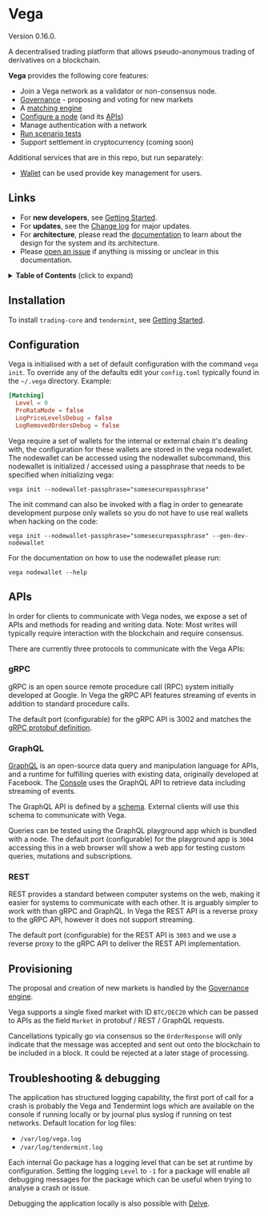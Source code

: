 # Vega

Version 0.16.0.

A decentralised trading platform that allows pseudo-anonymous trading of derivatives on a blockchain.

**Vega** provides the following core features:

- Join a Vega network as a validator or non-consensus node.
- [Governance](./governance/README.md) - proposing and voting for new markets
- A [matching engine](./matching/README.md)
- [Configure a node](#configuration) (and its [APIs](#apis))
- Manage authentication with a network
- [Run scenario tests](./integration/README.md)
- Support settlement in cryptocurrency (coming soon)

Additional services that are in this repo, but run separately:
- [Wallet](./wallet/README.md) can be used provide key management for users.

## Links

- For **new developers**, see [Getting Started](GETTING_STARTED.md).
- For **updates**, see the [Change log](CHANGELOG.md) for major updates.
- For **architecture**, please read the [documentation](docs/index.md) to learn about the design for the system and its architecture.
- Please [open an issue](https://github.com/vegaprotocol/vega/issues/new) if anything is missing or unclear in this documentation.

<details>
  <summary><strong>Table of Contents</strong> (click to expand)</summary>

<!-- toc -->

- [Installation](#installation)
- [Configuration](#configuration)
- [APIs](#apis)
- [Provisioning](#provisioning)
- [Benchmarks](#benchmarks)
- [Troubleshooting & debugging](#troubleshooting--debugging)

<!-- tocstop -->

</details>

## Installation

To install `trading-core` and `tendermint`, see [Getting Started](GETTING_STARTED.md).

## Configuration

Vega is initialised with a set of default configuration with the command `vega init`. To override any of the defaults edit your `config.toml` typically found in the `~/.vega` directory. Example:

```toml
[Matching]
  Level = 0
  ProRataMode = false
  LogPriceLevelsDebug = false
  LogRemovedOrdersDebug = false
```

Vega require a set of wallets for the internal or external chain it's dealing with, the configuration for these wallets are stored in the vega nodewallet.
The nodewallet can be accessed using the nodewallet subcommand, this nodewallet is initialized / accessed using a passphrase that needs to be specified when initializing vega:
```shell
vega init --nodewallet-passphrase="somesecurepassphrase"
```

The init command can also be invoked with a flag in order to genearate development purpose only wallets so you do not have to use real wallets when hacking on the code:
```
vega init --nodewallet-passphrase="somesecurepassphrase" --gen-dev-nodewallet
```

For the documentation on how to use the nodewallet please run:
```
vega nodewallet --help
```


## APIs

In order for clients to communicate with Vega nodes, we expose a set of APIs and methods for reading and writing data. Note: Most writes will typically require interaction with the blockchain and require consensus.

There are currently three protocols to communicate with the Vega APIs:

### gRPC

gRPC is an open source remote procedure call (RPC) system initially developed at Google. In Vega the gRPC API features streaming of events in addition to standard procedure calls.

The default port (configurable) for the gRPC API is 3002 and matches the [gRPC protobuf definition](proto/api/trading.proto).

### GraphQL

[GraphQL](https://graphql.org/) is an open-source data query and manipulation language for APIs, and a runtime for fulfilling queries with existing data, originally developed at Facebook. The [Console](https://github.com/vegaprotocol/console) uses the GraphQL API to retrieve data including streaming of events.

The GraphQL API is defined by a [schema](gateway/graphql/schema.graphql). External clients will use this schema to communicate with Vega.

Queries can be tested using the GraphQL playground app which is bundled with a node. The default port (configurable) for the playground app is `3004` accessing this in a web browser will show a web app for testing custom queries, mutations and subscriptions.

### REST

REST provides a standard between computer systems on the web, making it easier for systems to communicate with each other. It is arguably simpler to work with than gRPC and GraphQL. In Vega the REST API is a reverse proxy to the gRPC API, however it does not support streaming.

The default port (configurable) for the REST API is `3003` and we use a reverse proxy to the gRPC API to deliver the REST API implementation.

## Provisioning

The proposal and creation of new markets is handled by the [Governance engine](./governance/README.md).

Vega supports a single fixed market with ID `BTC/DEC20` which can be passed to APIs as the field `Market` in protobuf / REST / GraphQL requests.


Cancellations typically go via consensus so the `OrderResponse` will only indicate that the message was accepted and sent out onto the blockchain to be included in a block. It could be rejected at a later stage of processing.


## Troubleshooting & debugging

The application has structured logging capability, the first port of call for a crash is probably the Vega and Tendermint logs which are available on the console if running locally or by journal plus syslog if running on test networks. Default location for log files:

* `/var/log/vega.log`
* `/var/log/tendermint.log`

Each internal Go package has a logging level that can be set at runtime by configuration. Setting the logging `Level` to `-1` for a package will enable all debugging messages for the package which can be useful when trying to analyse a crash or issue.

Debugging the application locally is also possible with [Delve](./DEBUG_WITH_DLV.md).
